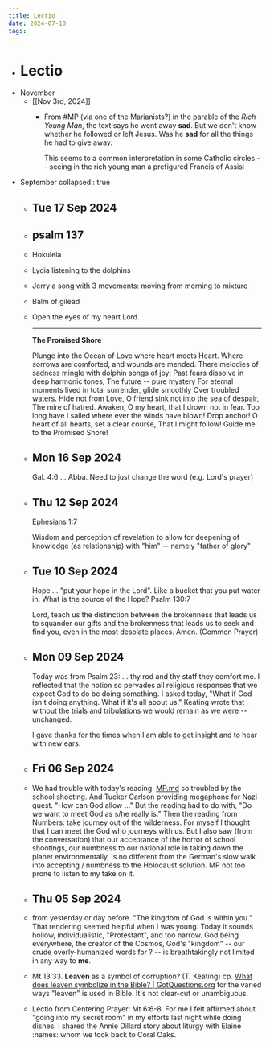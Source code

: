 ```yaml
---
title: Lectio
date: 2024-07-10
tags: 
---
```


- # Lectio
- November
	- [[Nov 3rd, 2024]]
		- From #MP (via one of the Marianists?) in the parable of the *Rich Young Man*, the text says he went away **sad**. But we don't know whether he followed or left Jesus. Was he **sad** for all the things he had to give away.
		  
		  This seems to a common interpretation in some Catholic circles -- seeing in the rich young man a prefigured Francis of Assisi
- September
  collapsed:: true
	- ## Tue 17 Sep 2024
	- ## psalm 137
	- Hokuleia
	- Lydia listening to the dolphins
	- Jerry a song with 3 movements: moving from morning to mixture
	- Balm of gilead
	- Open the eyes of my heart Lord.
	  
	  ---
	  
	  **The Promised Shore**
	  
	  Plunge into the Ocean of Love where heart meets Heart.
	  Where sorrows are comforted, and wounds are mended.
	  There melodies of sadness mingle with dolphin songs of joy;
	  Past fears dissolve in deep harmonic tones,
	  The future -- pure mystery
	  For eternal moments lived in total surrender, glide smoothly
	  Over troubled waters.
	  Hide not from Love, O friend sink not into the sea of despair,
	  The mire of hatred.
	  Awaken, O my heart, that I drown not in fear.
	  Too long have I sailed where ever the winds have blown!
	  Drop anchor! O heart of all hearts, set a clear course,
	  That I might follow! Guide me to the Promised Shore!
	- ## Mon 16 Sep 2024 
	  Gal. 4:6 … Abba. Need to just change the word (e.g. Lord's prayer)
	- ## Thu 12 Sep 2024 
	  Ephesians 1:7
	  
	  Wisdom and perception of revelation to allow for deepening of knowledge (as relationship) with "him" -- namely "father of glory"
	- ## Tue 10 Sep 2024 
	  Hope … "put your hope in the Lord". Like a bucket that you put water in. What is the source of the Hope? Psalm 130:7
	  
	  Lord, teach us the distinction between the brokenness that leads us to squander our gifts and the brokenness that leads us to seek and find you, even in the most desolate places. Amen. (Common Prayer)
	- ## Mon 09 Sep 2024 
	  Today was from Psalm 23: … thy rod and thy staff they comfort me. I reflected that the notion so pervades all religious responses that we expect God to do be doing something. I asked today, "What if God isn't doing anything. What if it's all about us." Keating wrote that without the trials and tribulations we would remain as we were -- unchanged. 
	  
	  I gave thanks for the times when I am able to get insight and to hear with new ears.
	- ## Fri 06 Sep 2024
	- We had trouble with today's reading. [MP.md](MP.md) so troubled by the school shooting. And Tucker Carlson providing megaphone for Nazi guest. "How can God allow …" But the reading had to do with, "Do we want to meet God as s/he really is." Then the reading from Numbers: take journey out of the wilderness. For myself I thought that I can meet the God who journeys with us. But I also saw (from the conversation) that our acceptance of the horror of school shootings, our numbness to our national role in taking down the planet environmentally, is no different from the German's slow walk into accepting / numbness to the Holocaust solution. MP not too prone to listen to my take on it.
	- ## Thu 05 Sep 2024
	- from yesterday or day before. "The kingdom of God is within you." That rendering seemed helpful when I was young. Today it sounds hollow, individualistic, "Protestant", and too narrow. God being everywhere, the creator of the Cosmos, God's "kingdom" -- our crude overly-humanized words for ? -- is breathtakingly not limited in any way to **me**.
	- Mt 13:33. **Leaven** as a symbol of corruption? (T. Keating) cp. [What does leaven symbolize in the Bible? | GotQuestions.org](https://www.gotquestions.org/leaven-in-the-Bible.html "What does leaven symbolize in the Bible? | GotQuestions.org") for the varied ways "leaven" is used in Bible. It's not clear-cut or unambiguous.
	- Lectio from Centering Prayer: Mt 6:6-8. For me I felt affirmed about "going into my secret room" in my efforts last night while doing dishes. I shared the Annie Dillard story about liturgy with Elaine :names: whom we took back to Coral Oaks.